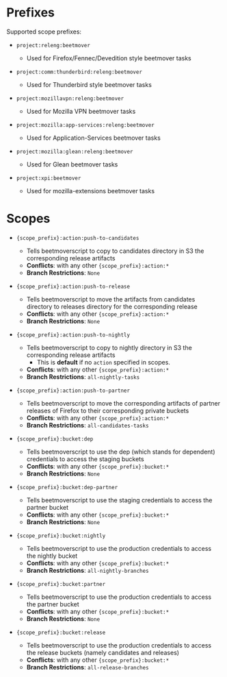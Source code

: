 # Prefixes
Supported scope prefixes:
* `project:releng:beetmover`
  * Used for Firefox/Fennec/Devedition style beetmover tasks

* `project:comm:thunderbird:releng:beetmover`
  * Used for Thunderbird style beetmover tasks

* `project:mozillavpn:releng:beetmover`
  * Used for Mozilla VPN beetmover tasks

* `project:mozilla:app-services:releng:beetmover`
  * Used for Application-Services beetmover tasks

* `project:mozilla:glean:releng:beetmover`
  * Used for Glean beetmover tasks

* `project:xpi:beetmover`
  * Used for mozilla-extensions beetmover tasks

# Scopes
* `{scope_prefix}:action:push-to-candidates`
  * Tells beetmoverscript to copy to candidates directory in S3 the corresponding release artifacts
  * **Conflicts**: with any other `{scope_prefix}:action:*`
  * **Branch Restrictions**: `None`

* `{scope_prefix}:action:push-to-release`
  * Tells beetmoverscript to move the artifacts from candidates directory to releases directory for the corresponding release
  * **Conflicts**: with any other `{scope_prefix}:action:*`
  * **Branch Restrictions**: `None`

* `{scope_prefix}:action:push-to-nightly`
  * Tells beetmoverscript to copy to nightly directory in S3 the corresponding release artifacts
      * This is **default** if no `action` specified in scopes.
  * **Conflicts**: with any other `{scope_prefix}:action:*`
  * **Branch Restrictions**: `all-nightly-tasks`
  
* `{scope_prefix}:action:push-to-partner`
  * Tells beetmoverscript to move the corresponding artifacts of partner releases of Firefox to their corresponding private buckets
  * **Conflicts**: with any other `{scope_prefix}:action:*`
  * **Branch Restrictions**: `all-candidates-tasks`

* `{scope_prefix}:bucket:dep`
  * Tells beetmoverscript to use the dep (which stands for dependent) credentials to access the staging buckets
  * **Conflicts**: with any other `{scope_prefix}:bucket:*`
  * **Branch Restrictions**: `None`
  
* `{scope_prefix}:bucket:dep-partner`
  * Tells beetmoverscript to use the staging credentials to access the partner bucket
  * **Conflicts**: with any other `{scope_prefix}:bucket:*`
  * **Branch Restrictions**: `None`

* `{scope_prefix}:bucket:nightly`
  * Tells beetmoverscript to use the production credentials to access the nightly bucket
  * **Conflicts**: with any other `{scope_prefix}:bucket:*`
  * **Branch Restrictions**: `all-nightly-branches`
  
* `{scope_prefix}:bucket:partner`
  * Tells beetmoverscript to use the production credentials to access the partner bucket
  * **Conflicts**: with any other `{scope_prefix}:bucket:*`
  * **Branch Restrictions**: `None`

* `{scope_prefix}:bucket:release`
  * Tells beetmoverscript to use the production credentials to access the release buckets (namely candidates and releases)
  * **Conflicts**: with any other `{scope_prefix}:bucket:*`
  * **Branch Restrictions**: `all-release-branches` 
